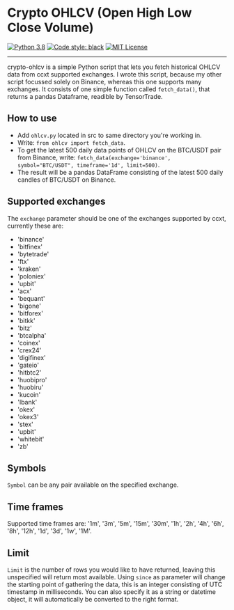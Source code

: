 # Crypto OHLCV (Open High Low Close Volume)
[![Python 3.8](https://img.shields.io/badge/python-3.7-blue.svg)](https://www.python.org/downloads/release/python-370/)
[![Code style: black](https://img.shields.io/badge/code%20style-black-000000.svg)](https://github.com/psf/black)
[![MIT License](https://img.shields.io/github/license/StephanAkkerman/Crypto_OHLCV.svg?color=brightgreen)](https://opensource.org/licenses/MIT)

---

crypto-ohlcv is a simple Python script that lets you fetch historical OHLCV data from ccxt supported exchanges.
I wrote this script, because my other script focussed solely on Binance, whereas this one supports many exchanges.
It consists of one simple function called `fetch_data()`, that returns a pandas Dataframe, readible by TensorTrade.

## How to use
- Add `ohlcv.py` located in src to same directory you're working in.
- Write: `from ohlcv import fetch_data`.
- To get the latest 500 daily data points of OHLCV on the BTC/USDT pair from Binance, write: `fetch_data(exchange='binance', symbol="BTC/USDT", timeframe='1d', limit=500)`.
- The result will be a pandas DataFrame consisting of the latest 500 daily candles of BTC/USDT on Binance.

## Supported exchanges
The `exchange` parameter should be one of the exchanges supported by ccxt, currently these are:
- 'binance'
- 'bitfinex'
- 'bytetrade'
- 'ftx'
- 'kraken'
- 'poloniex'
- 'upbit'
- 'acx'
- 'bequant'
- 'bigone'
- 'bitforex'
- 'bitkk'
- 'bitz'
- 'btcalpha'
- 'coinex'
- 'crex24'
- 'digifinex'
- 'gateio'
- 'hitbtc2'
- 'huobipro'
- 'huobiru'
- 'kucoin'
- 'lbank'
- 'okex'
- 'okex3'
- 'stex'
- 'upbit'
- 'whitebit'
- 'zb'

## Symbols
`Symbol` can be any pair available on the specified exchange.

## Time frames
Supported time frames are: '1m', '3m', '5m', '15m', '30m', '1h', '2h', '4h', '6h', '8h', '12h', '1d', '3d', '1w', '1M'.

## Limit
`Limit` is the number of rows you would like to have returned, leaving this unspecified will return most available.
Using `since` as parameter will change the starting point of gathering the data, this is an integer consisting of UTC timestamp in milliseconds. You can also specify it as a string or datetime object, it will automatically be converted to the right format.

